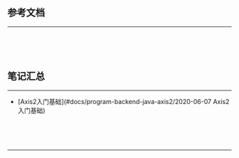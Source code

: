 ## 参考文档

---





<br/><br/><br/>



## 笔记汇总

---

* [Axis2入门基础](#docs/program-backend-java-axis2/2020-06-07 Axis2入门基础)



<br/><br/><br/>

---

